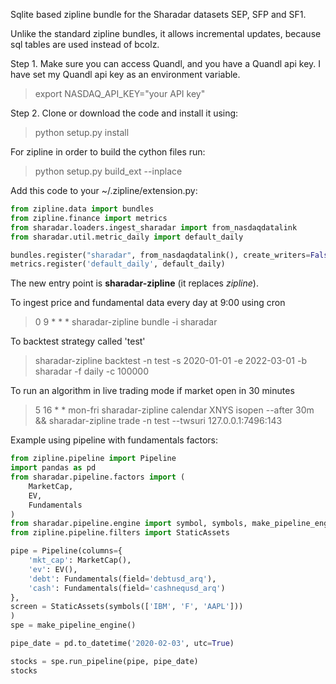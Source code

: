 Sqlite based zipline bundle for the Sharadar datasets SEP, SFP and SF1.

Unlike the standard zipline bundles, it allows incremental updates, because sql tables are used instead of bcolz.

Step 1. Make sure you can access Quandl, and you have a Quandl api key. I have set my Quandl api key as an environment variable.

>export NASDAQ_API_KEY="your API key"  

Step 2. Clone or download the code and install it using:

>python setup.py install 

For zipline in order to build the cython files run:
>python setup.py build_ext --inplace

Add this code to your ~/.zipline/extension.py:
```python
from zipline.data import bundles
from zipline.finance import metrics
from sharadar.loaders.ingest_sharadar import from_nasdaqdatalink
from sharadar.util.metric_daily import default_daily

bundles.register("sharadar", from_nasdaqdatalink(), create_writers=False)
metrics.register('default_daily', default_daily)
```

The new entry point is **sharadar-zipline** (it replaces *zipline*).

To ingest price and fundamental data every day at 9:00 using cron
> 0 9 * * * sharadar-zipline bundle -i sharadar

To backtest strategy called 'test'
> sharadar-zipline backtest -n test -s 2020-01-01 -e 2022-03-01 -b sharadar -f daily -c 100000

To run an algorithm in live trading mode if market open in 30 minutes
> 5 16 * * mon-fri sharadar-zipline calendar XNYS isopen --after 30m && sharadar-zipline trade -n test --twsuri 127.0.0.1:7496:143


Example using pipeline with fundamentals factors:
```python
from zipline.pipeline import Pipeline
import pandas as pd
from sharadar.pipeline.factors import (
    MarketCap,
    EV,
    Fundamentals
)
from sharadar.pipeline.engine import symbol, symbols, make_pipeline_engine
from zipline.pipeline.filters import StaticAssets

pipe = Pipeline(columns={
    'mkt_cap': MarketCap(),
    'ev': EV(),
    'debt': Fundamentals(field='debtusd_arq'),
    'cash': Fundamentals(field='cashnequsd_arq')
},
screen = StaticAssets(symbols(['IBM', 'F', 'AAPL']))
)
spe = make_pipeline_engine()

pipe_date = pd.to_datetime('2020-02-03', utc=True)

stocks = spe.run_pipeline(pipe, pipe_date)
stocks
```
